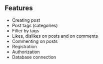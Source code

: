 ## Features
- Creating post
- Post tags (categories)
- Filter by tags
- Likes, dislikes on posts and on comments
- Commenting on posts
- Registration
- Authorization
- Database connection
